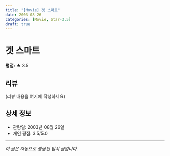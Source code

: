 ```yaml
---
title: "[Movie] 겟 스마트"
date: 2003-08-26
categories: [Movie, Star-3.5]
draft: true
---
```


# 겟 스마트

**평점:** ★ 3.5

## 리뷰

(리뷰 내용을 여기에 작성하세요)

## 상세 정보

- 관람일: 2003년 08월 26일
- 개인 평점: 3.5/5.0

---

*이 글은 자동으로 생성된 임시 글입니다.*
